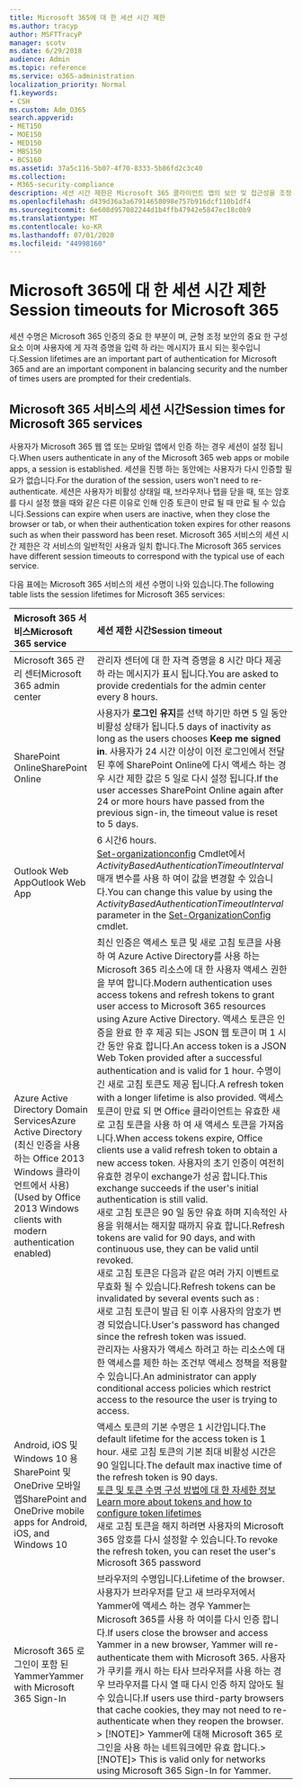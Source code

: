 ```yaml
---
title: Microsoft 365에 대 한 세션 시간 제한
ms.author: tracyp
author: MSFTTracyP
manager: scotv
ms.date: 6/29/2018
audience: Admin
ms.topic: reference
ms.service: o365-administration
localization_priority: Normal
f1.keywords:
- CSH
ms.custom: Adm_O365
search.appverid:
- MET150
- MOE150
- MED150
- MBS150
- BCS160
ms.assetid: 37a5c116-5b07-4f70-8333-5b86fd2c3c40
ms.collection:
- M365-security-compliance
description: 세션 시간 제한은 Microsoft 365 클라이언트 앱의 보안 및 접근성을 조정 하는 데 사용 됩니다.
ms.openlocfilehash: d439d36a3a67914658098e757b916dcf110b1df4
ms.sourcegitcommit: 6e608d957082244d1b4ffb47942e5847ec18c0b9
ms.translationtype: MT
ms.contentlocale: ko-KR
ms.lasthandoff: 07/01/2020
ms.locfileid: "44998160"
---
```

# <a name="session-timeouts-for-microsoft-365"></a><span data-ttu-id="eb433-103">Microsoft 365에 대 한 세션 시간 제한</span><span class="sxs-lookup"><span data-stu-id="eb433-103">Session timeouts for Microsoft 365</span></span>

<span data-ttu-id="eb433-104">세션 수명은 Microsoft 365 인증의 중요 한 부분이 며, 균형 조정 보안의 중요 한 구성 요소 이며 사용자에 게 자격 증명을 입력 하 라는 메시지가 표시 되는 횟수입니다.</span><span class="sxs-lookup"><span data-stu-id="eb433-104">Session lifetimes are an important part of authentication for Microsoft 365 and are an important component in balancing security and the number of times users are prompted for their credentials.</span></span>
  
## <a name="session-times-for-microsoft-365-services"></a><span data-ttu-id="eb433-105">Microsoft 365 서비스의 세션 시간</span><span class="sxs-lookup"><span data-stu-id="eb433-105">Session times for Microsoft 365 services</span></span>

<span data-ttu-id="eb433-106">사용자가 Microsoft 365 웹 앱 또는 모바일 앱에서 인증 하는 경우 세션이 설정 됩니다.</span><span class="sxs-lookup"><span data-stu-id="eb433-106">When users authenticate in any of the Microsoft 365 web apps or mobile apps, a session is established.</span></span> <span data-ttu-id="eb433-107">세션을 진행 하는 동안에는 사용자가 다시 인증할 필요가 없습니다.</span><span class="sxs-lookup"><span data-stu-id="eb433-107">For the duration of the session, users won't need to re-authenticate.</span></span> <span data-ttu-id="eb433-108">세션은 사용자가 비활성 상태일 때, 브라우저나 탭을 닫을 때, 또는 암호를 다시 설정 했을 때와 같은 다른 이유로 인해 인증 토큰이 만료 될 때 만료 될 수 있습니다.</span><span class="sxs-lookup"><span data-stu-id="eb433-108">Sessions can expire when users are inactive, when they close the browser or tab, or when their authentication token expires for other reasons such as when their password has been reset.</span></span> <span data-ttu-id="eb433-109">Microsoft 365 서비스의 세션 시간 제한은 각 서비스의 일반적인 사용과 일치 합니다.</span><span class="sxs-lookup"><span data-stu-id="eb433-109">The Microsoft 365 services have different session timeouts to correspond with the typical use of each service.</span></span>
  
<span data-ttu-id="eb433-110">다음 표에는 Microsoft 365 서비스의 세션 수명이 나와 있습니다.</span><span class="sxs-lookup"><span data-stu-id="eb433-110">The following table lists the session lifetimes for Microsoft 365 services:</span></span>
  
|<span data-ttu-id="eb433-111">**Microsoft 365 서비스**</span><span class="sxs-lookup"><span data-stu-id="eb433-111">**Microsoft 365 service**</span></span>|<span data-ttu-id="eb433-112">**세션 제한 시간**</span><span class="sxs-lookup"><span data-stu-id="eb433-112">**Session timeout**</span></span>|
|:-----|:-----|
|<span data-ttu-id="eb433-113">Microsoft 365 관리 센터</span><span class="sxs-lookup"><span data-stu-id="eb433-113">Microsoft 365 admin center</span></span>  <br/> |<span data-ttu-id="eb433-114">관리자 센터에 대 한 자격 증명을 8 시간 마다 제공 하 라는 메시지가 표시 됩니다.</span><span class="sxs-lookup"><span data-stu-id="eb433-114">You are asked to provide credentials for the admin center every 8 hours.</span></span>  <br/> |
|<span data-ttu-id="eb433-115">SharePoint Online</span><span class="sxs-lookup"><span data-stu-id="eb433-115">SharePoint Online</span></span>  <br/> |<span data-ttu-id="eb433-116">사용자가 **로그인 유지**를 선택 하기만 하면 5 일 동안 비활성 상태가 됩니다.</span><span class="sxs-lookup"><span data-stu-id="eb433-116">5 days of inactivity as long as the users chooses **Keep me signed in**.</span></span> <span data-ttu-id="eb433-117">사용자가 24 시간 이상이 이전 로그인에서 전달 된 후에 SharePoint Online에 다시 액세스 하는 경우 시간 제한 값은 5 일로 다시 설정 됩니다.</span><span class="sxs-lookup"><span data-stu-id="eb433-117">If the user accesses SharePoint Online again after 24 or more hours have passed from the previous sign-in, the timeout value is reset to 5 days.</span></span>  <br/> |
|<span data-ttu-id="eb433-118">Outlook Web App</span><span class="sxs-lookup"><span data-stu-id="eb433-118">Outlook Web App</span></span>  <br/> |<span data-ttu-id="eb433-119">6 시간</span><span class="sxs-lookup"><span data-stu-id="eb433-119">6 hours.</span></span>  <br/> <span data-ttu-id="eb433-120">[Set-organizationconfig](https://go.microsoft.com/fwlink/p/?LinkId=615378) Cmdlet에서 _ActivityBasedAuthenticationTimeoutInterval_ 매개 변수를 사용 하 여이 값을 변경할 수 있습니다.</span><span class="sxs-lookup"><span data-stu-id="eb433-120">You can change this value by using the  _ActivityBasedAuthenticationTimeoutInterval_ parameter in the [Set-OrganizationConfig](https://go.microsoft.com/fwlink/p/?LinkId=615378) cmdlet.</span></span>  <br/> |
|<span data-ttu-id="eb433-121">Azure Active Directory Domain Services</span><span class="sxs-lookup"><span data-stu-id="eb433-121">Azure Active Directory</span></span>  <br/> <span data-ttu-id="eb433-122">(최신 인증을 사용 하는 Office 2013 Windows 클라이언트에서 사용)</span><span class="sxs-lookup"><span data-stu-id="eb433-122">(Used by Office 2013 Windows clients with modern authentication enabled)</span></span>  <br/> | <span data-ttu-id="eb433-123">최신 인증은 액세스 토큰 및 새로 고침 토큰을 사용 하 여 Azure Active Directory를 사용 하는 Microsoft 365 리소스에 대 한 사용자 액세스 권한을 부여 합니다.</span><span class="sxs-lookup"><span data-stu-id="eb433-123">Modern authentication uses access tokens and refresh tokens to grant user access to Microsoft 365 resources using Azure Active Directory.</span></span> <span data-ttu-id="eb433-124">액세스 토큰은 인증을 완료 한 후 제공 되는 JSON 웹 토큰이 며 1 시간 동안 유효 합니다.</span><span class="sxs-lookup"><span data-stu-id="eb433-124">An access token is a JSON Web Token provided after a successful authentication and is valid for 1 hour.</span></span> <span data-ttu-id="eb433-125">수명이 긴 새로 고침 토큰도 제공 됩니다.</span><span class="sxs-lookup"><span data-stu-id="eb433-125">A refresh token with a longer lifetime is also provided.</span></span> <span data-ttu-id="eb433-126">액세스 토큰이 만료 되 면 Office 클라이언트는 유효한 새로 고침 토큰을 사용 하 여 새 액세스 토큰을 가져옵니다.</span><span class="sxs-lookup"><span data-stu-id="eb433-126">When access tokens expire, Office clients use a valid refresh token to obtain a new access token.</span></span> <span data-ttu-id="eb433-127">사용자의 초기 인증이 여전히 유효한 경우이 exchange가 성공 합니다.</span><span class="sxs-lookup"><span data-stu-id="eb433-127">This exchange succeeds if the user's initial authentication is still valid.</span></span>  <br/>  <span data-ttu-id="eb433-128">새로 고침 토큰은 90 일 동안 유효 하며 지속적인 사용을 위해서는 해지할 때까지 유효 합니다.</span><span class="sxs-lookup"><span data-stu-id="eb433-128">Refresh tokens are valid for 90 days, and with continuous use, they can be valid until revoked.</span></span>  <br/>  <span data-ttu-id="eb433-129">새로 고침 토큰은 다음과 같은 여러 가지 이벤트로 무효화 될 수 있습니다.</span><span class="sxs-lookup"><span data-stu-id="eb433-129">Refresh tokens can be invalidated by several events such as :</span></span>  <br/>  <span data-ttu-id="eb433-130">새로 고침 토큰이 발급 된 이후 사용자의 암호가 변경 되었습니다.</span><span class="sxs-lookup"><span data-stu-id="eb433-130">User's password has changed since the refresh token was issued.</span></span>  <br/>  <span data-ttu-id="eb433-131">관리자는 사용자가 액세스 하려고 하는 리소스에 대 한 액세스를 제한 하는 조건부 액세스 정책을 적용할 수 있습니다.</span><span class="sxs-lookup"><span data-stu-id="eb433-131">An administrator can apply conditional access policies which restrict access to the resource the user is trying to access.</span></span>  <br/> |
|<span data-ttu-id="eb433-132">Android, iOS 및 Windows 10 용 SharePoint 및 OneDrive 모바일 앱</span><span class="sxs-lookup"><span data-stu-id="eb433-132">SharePoint and OneDrive mobile apps for Android, iOS, and Windows 10</span></span>  <br/> |<span data-ttu-id="eb433-133">액세스 토큰의 기본 수명은 1 시간입니다.</span><span class="sxs-lookup"><span data-stu-id="eb433-133">The default lifetime for the access token is 1 hour.</span></span> <span data-ttu-id="eb433-134">새로 고침 토큰의 기본 최대 비활성 시간은 90 일입니다.</span><span class="sxs-lookup"><span data-stu-id="eb433-134">The default max inactive time of the refresh token is 90 days.</span></span>  <br/> [<span data-ttu-id="eb433-135">토큰 및 토큰 수명 구성 방법에 대 한 자세한 정보</span><span class="sxs-lookup"><span data-stu-id="eb433-135">Learn more about tokens and how to configure token lifetimes</span></span>](https://docs.microsoft.com/azure/active-directory/active-directory-configurable-token-lifetimes) <br/> <span data-ttu-id="eb433-136">새로 고침 토큰을 해지 하려면 사용자의 Microsoft 365 암호를 다시 설정할 수 있습니다.</span><span class="sxs-lookup"><span data-stu-id="eb433-136">To revoke the refresh token, you can reset the user's Microsoft 365 password</span></span>  <br/> |
|<span data-ttu-id="eb433-137">Microsoft 365 로그인이 포함 된 Yammer</span><span class="sxs-lookup"><span data-stu-id="eb433-137">Yammer with Microsoft 365 Sign-In</span></span>  <br/> |<span data-ttu-id="eb433-138">브라우저의 수명입니다.</span><span class="sxs-lookup"><span data-stu-id="eb433-138">Lifetime of the browser.</span></span> <span data-ttu-id="eb433-139">사용자가 브라우저를 닫고 새 브라우저에서 Yammer에 액세스 하는 경우 Yammer는 Microsoft 365를 사용 하 여이를 다시 인증 합니다.</span><span class="sxs-lookup"><span data-stu-id="eb433-139">If users close the browser and access Yammer in a new browser, Yammer will re-authenticate them with Microsoft 365.</span></span> <span data-ttu-id="eb433-140">사용자가 쿠키를 캐시 하는 타사 브라우저를 사용 하는 경우 브라우저를 다시 열 때 다시 인증 하지 않아도 될 수 있습니다.</span><span class="sxs-lookup"><span data-stu-id="eb433-140">If users use third-party browsers that cache cookies, they may not need to re-authenticate when they reopen the browser.</span></span>  <br/> <span data-ttu-id="eb433-141">> [!NOTE]> Yammer에 대해 Microsoft 365 로그인을 사용 하는 네트워크에만 유효 합니다.</span><span class="sxs-lookup"><span data-stu-id="eb433-141">> [!NOTE]> This is valid only for networks using Microsoft 365 Sign-In for Yammer.</span></span>           |
   

